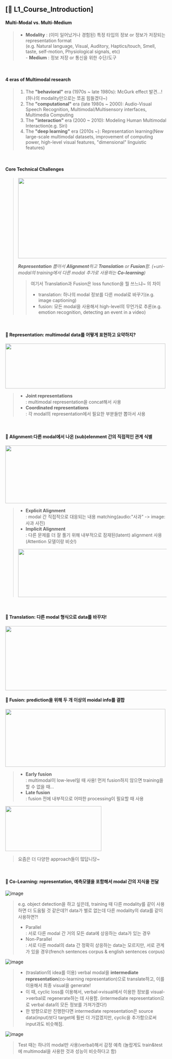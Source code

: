## [📔 L1_Course_Introduction]

#### Multi-Modal vs. Multi-Medium
> - **Modality**
> : (이미 일어났거나 경험된) 특정 타입의 정보 or 정보가 저장되는 representation format
> <br>(e.g. Natural language, Visual, Auditory, Haptics/touch, Smell, taste, 
> self-motion, Physiological signals, etc)
> <br> - **Medium**
> : 정보 저장 or 통신을 위한 수단/도구

<br>

#### 4 eras of Multimodal research
> 1. The **"behavioral"** era (1970s ~ late 1980s): McGurk effect 발견...!(하나의 modality만으로는 쪼꼼 힘들겠다~)
> 2. The **"computational"** era (late 1980s ~ 2000): Audio-Visual Speech Recognition, Multimodal/Multisensory interfaces, Multimedia Computing
> 3. The **"interaction"** era (2000 ~ 2010): Modeling Human Multimodal Interaction(e.g. Siri)
> 4. The **"deep learning"** era (2010s ~): Representation learning(New large-scale multimodal datasets, improvement of computing power, high-level visual features, "dimensional" linguistic features)

<br>

#### Core Technical Challenges
> <img src="https://user-images.githubusercontent.com/33504288/124376247-04ba4280-dce1-11eb-8cc4-e4ff031e4d47.png" width="500" height="250">
> 
> _**Representation** 뽑아서 **Alignment**하고 **Translation** or **Fusion**함. (+uni-modal의 training에서 다른 modal 추가로 사용하는 **Co-learning**)_ 
> > 여기서 Translation과 Fusion은 loss function을 뭘 쓰느냐~ 의 차이
> > - translation: 하나의 modal 정보를 다른 modal로 바꾸기(e.g. image captioning)
> > - fusion: 모든 modal을 사용해서 high-level의 무언가로 추론(e.g. emotion recognition, detecting an event in a video)

<br>

#### 🌟 **Representation**: multimodal data를 어떻게 표현하고 요약하지?
 <img src="https://user-images.githubusercontent.com/33504288/124375456-3c26f000-dcdd-11eb-80f4-460370c3f7cc.png" width="500" height="140">

> - **Joint representations**<br>
> : multimodal representation을 concat해서 사용
> - **Coordinated representations**<br>
> : 각 modal의 representation에서 필요한 부분들만 뽑아서 사용

<br>

#### 🌟 **Alignment**:다른 modal에서 나온 (sub)elenment 간의 직접적인 관계 식별
 <img src="https://user-images.githubusercontent.com/33504288/124375628-31208f80-dcde-11eb-898e-4da368a0f541.png" width="550" height="180">
 
> - **Explicit Alignment**<br>
> : modal 간 직접적으로 대응되는 내용 matching(audio:"사과" -> image:사과 사진)
> - **Implicit Alignment**<br>
> : 다른 문제를 더 잘 풀기 위해 내부적으로 잠재된(latent) alignment 사용(Attention 모델이랑 비슷!)
> <img src="https://user-images.githubusercontent.com/33504288/124376074-2c5cdb00-dce0-11eb-8783-e7c9c4c7fa1f.png" width="500" height="150">

<br>

#### 🌟 **Translation**: 다른 modal 형식으로 data를 바꾸자!
<img src="https://user-images.githubusercontent.com/33504288/124376699-37653a80-dce3-11eb-8c1f-8819d73068d3.png" width="550" height="200">

<br>

#### 🌟 **Fusion**: prediction을 위해 두 개 이상의 moidal info를 결합
<img src="https://user-images.githubusercontent.com/33504288/124377360-86f93580-dce6-11eb-95ac-898e362e9c2d.png" width="500" height="180">

> - **Early fusion**<br>
> : multimodal이 low-level일 때 사용! 먼저 fusion하지 않으면 training을 할 수 없을 때...  
> - **Late fusion**<br>
> : fusion 전에 내부적으로 어떠한 processing이 필요할 때 사용
<img src="https://user-images.githubusercontent.com/33504288/124378638-70a2a800-dced-11eb-9643-2051db7b6948.png" width="300" height="140">

> 요즘은 더 다양한 approach들이 많답니당~

<br>

#### 🌟 **Co-Learning**: representation, 예측모델을 포함해서 modal 간의 지식을 전달
 ![image](https://user-images.githubusercontent.com/33504288/124377771-ae510200-dce8-11eb-9982-88ea2d33be7d.png)
> e.g. object detection을 하고 싶은데, training 때 다른 modality를 같이 사용하면 더 도움될 것 같은데?! data가 별로 없는데 다른 modality의 data를 같이 사용하면?!
> - Parallel<br>
> : 서로 다른 modal 간 거의 모든 data에 상응하는 data가 있는 경우
> - Non-Parallel<br>
> : 서로 다른 modal의 data 간 정확히 상응하는 data는 모르지만, 서로 관계가 있을 경우(french sentences corpus & english sentences corpus)

 ![image](https://user-images.githubusercontent.com/33504288/124378095-90849c80-dcea-11eb-819b-c780b96d29dd.png)
> - (traslation의 idea를 이용) verbal modal을 **intermediate representation**(co-learning representation)으로 translate하고, 이를 이용해서 최종 visual을 generate!<br>
> - 이 때, cyclic loss를 이용해서, verbal->visual에서 이용한 정보를 visual->verbal로 regenerate하는 데 사용함. (intermediate representation으로 verbal data의 모든 정보를 가져가겠다!)<br>
> - 한 방향으로만 진행한다면 intermediate representation은 source data(input)보다 target에 훨씬 더 가깝겠지만, cyclic을 추가함으로써 input과도 비슷해짐.

 ![image](https://user-images.githubusercontent.com/33504288/124378421-3389e600-dcec-11eb-8006-f823132d165b.png)
> Test 때는 하나의 modal만 사용(verbal)해서 감정 예측 (놀랍게도 train&test에 multimodal을 사용한 것과 성능이 비슷하다고 함)
